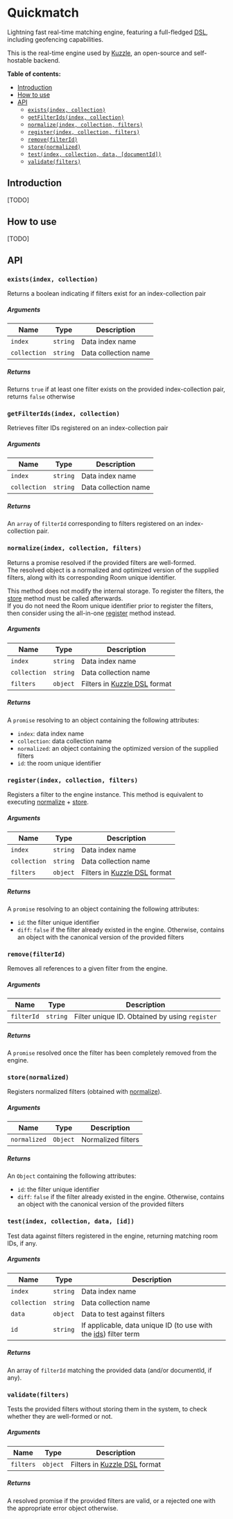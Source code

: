 # Quickmatch

Lightning fast real-time matching engine, featuring a full-fledged [DSL](http://docs.kuzzle.io/kuzzle-dsl/), including geofencing capabilities.

This is the real-time engine used by [Kuzzle](http://kuzzle.io/), an open-source and self-hostable backend.

**Table of contents:**

  - [Introduction](#introduction)
  - [How to use](#how-to-use)
  - [API](#api)
    - [`exists(index, collection)`](#existsindex-collection)
    - [`getFilterIds(index, collection)`](#getfilteridsindex-collection)
    - [`normalize(index, collection, filters)`](#normalizeindex-collection-filters)
    - [`register(index, collection, filters)`](#registerindex-collection-filters)
    - [`remove(filterId)`](#removefilterid)
    - [`store(normalized)`](#storenormalized)
    - [`test(index, collection, data, [documentId])`](#testindex-collection-data-documentid)
    - [`validate(filters)`](#validatefilters)


## Introduction

[TODO]


## How to use

[TODO]

## API

### `exists(index, collection)`

Returns a boolean indicating if filters exist for an index-collection pair

##### Arguments

| Name | Type | Description                      |
|------|------|----------------------------------|
|`index`|`string`| Data index name |
|`collection`|`string`| Data collection name |


##### Returns

Returns `true` if at least one filter exists on the provided index-collection pair, returns `false` otherwise


### `getFilterIds(index, collection)`

Retrieves filter IDs registered on an index-collection pair


##### Arguments

| Name | Type | Description                      |
|------|------|----------------------------------|
|`index`|`string`| Data index name |
|`collection`|`string`| Data collection name |

##### Returns

An `array` of `filterId` corresponding to filters registered on an index-collection pair.

### `normalize(index, collection, filters)`

Returns a promise resolved if the provided filters are well-formed.  
The resolved object is a normalized and optimized version of the supplied filters, along with its corresponding Room unique identifier.

This method does not modify the internal storage. To register the filters, the [store](#storenormalized) method must be called afterwards.  
If you do not need the Room unique identifier prior to register the filters, then consider using the all-in-one [register](#registerindex-collection-filters) method instead.

##### Arguments

| Name | Type | Description                      |
|------|------|----------------------------------|
|`index`|`string`| Data index name |
|`collection`|`string`| Data collection name |
|`filters`|`object`| Filters in [Kuzzle DSL](http://docs.kuzzle.io/kuzzle-dsl) format |

##### Returns

A `promise` resolving to an object containing the following attributes:

* `index`: data index name
* `collection`: data collection name
* `normalized`: an object containing the optimized version of the supplied filters
* `id`: the room unique identifier

### `register(index, collection, filters)`

Registers a filter to the engine instance. This method is equivalent to executing [normalize](#normalizeindex-collection-filters) + [store](#storenormalized).

##### Arguments

| Name | Type | Description                      |
|------|------|----------------------------------|
|`index`|`string`| Data index name |
|`collection`|`string`| Data collection name |
|`filters`|`object`| Filters in [Kuzzle DSL](http://docs.kuzzle.io/kuzzle-dsl) format |

##### Returns

A `promise` resolving to an object containing the following attributes:

* `id`: the filter unique identifier
* `diff`: `false` if the filter already existed in the engine. Otherwise, contains an object with the canonical version of the provided filters

### `remove(filterId)`

Removes all references to a given filter from the engine.

##### Arguments

| Name | Type | Description                      |
|------|------|----------------------------------|
|`filterId`|`string`| Filter unique ID. Obtained by using `register`|

##### Returns

A `promise` resolved once the filter has been completely removed from the engine.


### `store(normalized)`

Registers normalized filters (obtained with [normalize](#normalizeindex-collection-filters)).

##### Arguments

| Name | Type | Description                      |
|------|------|----------------------------------|
|`normalized`|`Object`| Normalized filters |

##### Returns

An `Object` containing the following attributes:

* `id`: the filter unique identifier
* `diff`: `false` if the filter already existed in the engine. Otherwise, contains an object with the canonical version of the provided filters

### `test(index, collection, data, [id])`

Test data against filters registered in the engine, returning matching room IDs, if any.

##### Arguments

| Name | Type | Description                      |
|------|------|----------------------------------|
|`index`|`string`| Data index name |
|`collection`|`string`| Data collection name |
|`data`|`object`| Data to test against filters |
|`id`|`string`| If applicable, data unique ID (to use with the [ids](http://docs.kuzzle.io/kuzzle-dsl/terms/ids/)) filter term |


##### Returns

An array of `filterId` matching the provided data (and/or documentId, if any).

### `validate(filters)`

Tests the provided filters without storing them in the system, to check whether they are well-formed or not.

##### Arguments

| Name | Type | Description                      |
|------|------|----------------------------------|
|`filters`|`object`| Filters in [Kuzzle DSL](http://docs.kuzzle.io/kuzzle-dsl) format |

##### Returns

A resolved promise if the provided filters are valid, or a rejected one with the appropriate error object otherwise.
